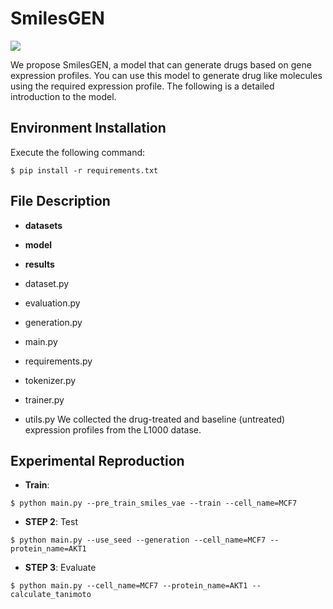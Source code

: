 # SmilesGEN

![]([\SmilesGEN\framework.png](https://github.com/nametsy/SmilesGEN/blob/main/framework.png))

We propose SmilesGEN, a model that can generate drugs based on gene expression profiles.
You can use this model to generate drug like molecules using the required expression profile.
The following is a detailed introduction to the model.

## Environment Installation

Execute the following command:

```
$ pip install -r requirements.txt
```

## File Description

- **datasets**

- **model**

- **results**

- dataset.py

- evaluation.py

- generation.py

- main.py

- requirements.py

- tokenizer.py

- trainer.py

- utils.py
We collected the drug-treated and baseline (untreated) expression profiles from the L1000 datase.
## Experimental Reproduction

  - **Train**: 

  ``` 
$ python main.py --pre_train_smiles_vae --train --cell_name=MCF7
  ```

  - **STEP 2**: Test

  ```
$ python main.py --use_seed --generation --cell_name=MCF7 --protein_name=AKT1
  ```

  - **STEP 3**: Evaluate

  ```  
$ python main.py --cell_name=MCF7 --protein_name=AKT1 --calculate_tanimoto
  ```

